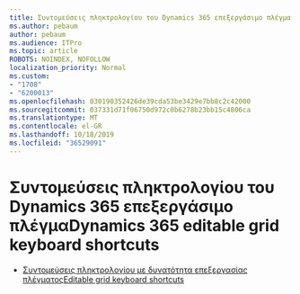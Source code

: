 ```yaml
---
title: Συντομεύσεις πληκτρολογίου του Dynamics 365 επεξεργάσιμο πλέγμα
ms.author: pebaum
author: pebaum
ms.audience: ITPro
ms.topic: article
ROBOTS: NOINDEX, NOFOLLOW
localization_priority: Normal
ms.custom:
- "1708"
- "6200013"
ms.openlocfilehash: 030190352426de39cda53be3429e7bb8c2c42000
ms.sourcegitcommit: 037331d71f06750d972c0b6278b23bb15c4806ca
ms.translationtype: MT
ms.contentlocale: el-GR
ms.lasthandoff: 10/18/2019
ms.locfileid: "36529091"
---
```

# <a name="dynamics-365-editable-grid-keyboard-shortcuts"></a><span data-ttu-id="29a62-102">Συντομεύσεις πληκτρολογίου του Dynamics 365 επεξεργάσιμο πλέγμα</span><span class="sxs-lookup"><span data-stu-id="29a62-102">Dynamics 365 editable grid keyboard shortcuts</span></span>

* [<span data-ttu-id="29a62-103">Συντομεύσεις πληκτρολογίου με δυνατότητα επεξεργασίας πλέγματος</span><span class="sxs-lookup"><span data-stu-id="29a62-103">Editable grid keyboard shortcuts</span></span>](https://docs.microsoft.com/dynamics365/customer-engagement/basics/keyboard-shortcuts#editable-grids-views)
